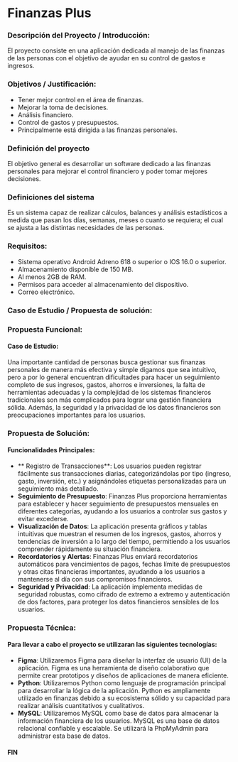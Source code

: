 # Finanzas Plus

### Descripción del Proyecto / Introducción:

El proyecto consiste en una aplicación dedicada al manejo de las finanzas de las personas con el objetivo de ayudar en su control de gastos e ingresos.


### Objetivos / Justificación:

- Tener mejor control en el área de finanzas.
- Mejorar la toma de decisiones.
- Análisis financiero.
- Control de gastos y presupuestos.
- Principalmente está dirigida a las finanzas personales.

### Definición del proyecto

El objetivo general es desarrollar  un software dedicado a las finanzas personales para mejorar el control financiero  y poder tomar mejores decisiones.

### Definiciones del sistema

Es un sistema capaz de realizar cálculos, balances y análisis estadísticos a medida que pasan los días, semanas, meses o cuanto se requiera; el cual se ajusta a las distintas necesidades de las personas.

### Requisitos:

- Sistema operativo Android Adreno 618  o superior o IOS 16.0 o superior.
- Almacenamiento disponible de 150 MB.
- Al menos 2GB de RAM.
- Permisos para acceder al almacenamiento del dispositivo.
- Correo electrónico.

### Caso de Estudio / Propuesta de solución: 


### Propuesta Funcional:

#### Caso de Estudio:
Una importante cantidad de personas busca gestionar sus finanzas personales de manera más efectiva y simple digamos que sea intuitivo, pero a por lo general encuentran dificultades para hacer un seguimiento completo de sus ingresos, gastos, ahorros e inversiones, la falta de herramientas adecuadas y la complejidad de los sistemas financieros tradicionales son más complicados  para lograr una gestión financiera sólida. Además, la seguridad y la privacidad de los datos financieros son preocupaciones importantes para los usuarios.

### Propuesta de Solución:

#### Funcionalidades Principales:

- ** Registro de Transacciones**: Los usuarios pueden registrar fácilmente sus transacciones diarias, categorizándolas por tipo (ingreso, gasto, inversión, etc.) y asignándoles etiquetas personalizadas para un seguimiento más detallado.
- **Seguimiento de Presupuesto**: Finanzas Plus proporciona herramientas para establecer y hacer seguimiento de presupuestos mensuales en diferentes categorías, ayudando a los usuarios a controlar sus gastos y evitar excederse.
- **Visualización de Datos**: La aplicación presenta gráficos y tablas intuitivas que muestran el resumen de los ingresos, gastos, ahorros y tendencias de inversión a lo largo del tiempo, permitiendo a los usuarios comprender rápidamente su situación financiera.
- **Recordatorios y Alertas**: Finanzas Plus enviará recordatorios automáticos para vencimientos de pagos, fechas límite de presupuestos y otras citas financieras importantes, ayudando a los usuarios a mantenerse al día con sus compromisos financieros.
- **Seguridad y Privacidad**: La aplicación implementa medidas de seguridad robustas, como cifrado de extremo a extremo y autenticación de dos factores, para proteger los datos financieros sensibles de los usuarios.


### Propuesta Técnica:

#### Para llevar a cabo el proyecto se utilizaran las siguientes tecnologías:

- **Figma**: Utilizaremos Figma para diseñar la interfaz de usuario (UI) de la aplicación. Figma es una herramienta de diseño colaborativo que permite crear prototipos y diseños de aplicaciones de manera eficiente.
- **Python**: Utilizaremos Python como lenguaje de programación principal para desarrollar la lógica de la aplicación. Python es ampliamente utilizado en finanzas debido a su ecosistema sólido y su capacidad para realizar análisis cuantitativos y cualitativos.
- **MySQL**: Utilizaremos MySQL como base de datos para almacenar la información financiera de los usuarios. MySQL es una base de datos relacional confiable y escalable. Se utilizará la PhpMyAdmin para administrar esta base de datos.

#### FIN



